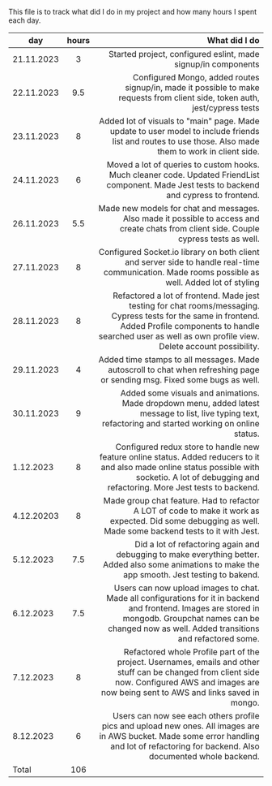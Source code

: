 This file is to track what did I do in my project and how many hours I spent each day.

| day        | hours           | What did I do  |
| ---------- |:---------------:| --------------:|
| 21.11.2023 |        3        | Started project, configured eslint, made signup/in components |
| 22.11.2023 |       9.5       | Configured Mongo, added routes signup/in, made it possible to make requests from client side, token auth, jest/cypress tests|
| 23.11.2023 |        8        | Added lot of visuals to "main" page. Made update to user model to include friends list and routes to use those. Also made them to work in client side.|
| 24.11.2023 |        6        | Moved a lot of queries to custom hooks. Much cleaner code. Updated FriendList component. Made Jest tests to backend and cypress to frontend. |
| 26.11.2023 |       5.5       | Made new models for chat and messages. Also made it possible to access and create chats from client side. Couple cypress tests as well. |
| 27.11.2023 |        8        | Configured Socket.io library on both client and server side to handle real-time communication. Made rooms possible as well. Added lot of styling |
| 28.11.2023 |        8        | Refactored a lot of frontend. Made jest testing for chat rooms/messaging. Cypress tests for the same in frontend. Added Profile components to handle searched user as well as own profile view. Delete account possibility. |
| 29.11.2023 |        4        | Added time stamps to all messages. Made autoscroll to chat when refreshing page or sending msg. Fixed some bugs as well.|
| 30.11.2023 |        9        | Added some visuals and animations. Made dropdown menu, added latest message to list, live typing text, refactoring and started working on online status. |
| 1.12.2023  |        8        | Configured redux store to handle new feature online status. Added reducers to it and also made online status possible with socketio. A lot of debugging and refactoring. More Jest tests to backend. |
| 4.12.20203 |        8        | Made group chat feature. Had to refactor A LOT of code to make it work as expected. Did some debugging as well. Made some backend tests to it with Jest.|
| 5.12.2023  |       7.5       | Did a lot of refactoring again and debugging to make everything better. Added also some animations to make the app smooth. Jest testing to bakend. |
| 6.12.2023  |       7.5       | Users can now upload images to chat. Made all configurations for it in backend and frontend. Images are stored in mongodb. Groupchat names can be changed now as well. Added transitions and refactored some. |
| 7.12.2023  |        8        | Refactored whole Profile part of the project. Usernames, emails and other stuff can be changed from client side now. Configured AWS and images are now being sent to AWS and links saved in mongo. |
| 8.12.2023  |        6        | Users can now see each others profile pics and upload new ones. All images are in AWS bucket. Made some error handling and lot of refactoring for backend. Also documented whole backend.
|   Total    |       106        |